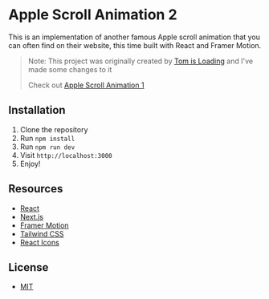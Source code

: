 # Apple Scroll Animation 2

This is an implementation of another famous Apple scroll animation that you can often find on their website, this time built with React and Framer Motion.

> Note: This project was originally created by [Tom is Loading](https://github.com/emanuelefavero/apple-scroll-animation) and I've made some changes to it
>
> Check out [Apple Scroll Animation 1](https://github.com/emanuelefavero/apple-scroll-animation)

## Installation

1. Clone the repository
2. Run `npm install`
3. Run `npm run dev`
4. Visit `http://localhost:3000`
5. Enjoy!

## Resources

- [React](https://reactjs.org/)
- [Next.js](https://nextjs.org/)
- [Framer Motion](https://www.framer.com/motion/)
- [Tailwind CSS](https://tailwindcss.com/)
- [React Icons](https://react-icons.github.io/react-icons/)

## License

- [MIT](LICENSE.md)
